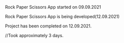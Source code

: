 Rock Paper Scissors App started on 09.09.2021

Rock Paper Scissors App is being developed(12.09.2021)

Project has been completed on 12.09.2021. 

//Took approximately 3 days. 
